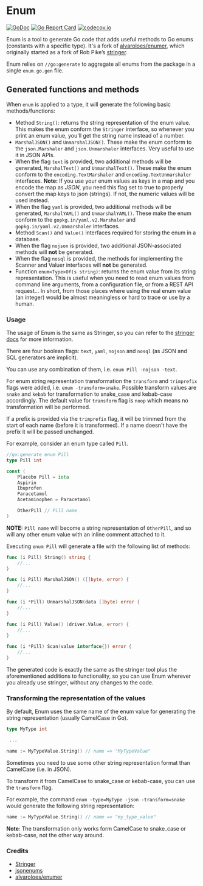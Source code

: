 # Enum
[![GoDoc](https://godoc.org/github.com/tucnak/enum?status.svg)](https://godoc.org/github.com/tucnak/enum)
[![Go Report Card](https://goreportcard.com/badge/github.com/tucnak/enum)](https://goreportcard.com/report/github.com/tucnak/enum)
[![codecov.io](https://codecov.io/gh/tucnak/enum/coverage.svg)](https://codecov.io/gh/tucnak/enum)

Enum is a tool to generate Go code that adds useful methods to Go enums (constants with a specific type).
It's a fork of [alvaroloes/enumer](https://github.com/alvaroloes/enumer), which originally started as a fork of Rob Pike’s [stringer](https://godoc.org/golang.org/x/tools/cmd/stringer).

Enum relies on `//go:generate` to aggregate all enums from the package in a single `enum.go.gen` file.

## Generated functions and methods
When `enum` is applied to a type, it will generate the following basic methods/functions: 
* Method `String()`: returns the string representation of the enum value. This makes the enum conform
the `Stringer` interface, so whenever you print an enum value, you'll get the string name instead of a number.
* `MarshalJSON()` and `UnmarshalJSON()`. These make the enum conform to the `json.Marshaler` and `json.Unmarshaler` interfaces.
Very useful to use it in JSON APIs.
* When the flag `text` is provided, two additional methods will be generated, `MarshalText()` and `UnmarshalText()`. These make
the enum conform to the `encoding.TextMarshaler` and `encoding.TextUnmarshaler` interfaces. 
**Note:** If you use your enum values as keys in a map and you encode the map as _JSON_, you need this flag set to true to properly
convert the map keys to json (strings). If not, the numeric values will be used instead.
* When the flag `yaml` is provided, two additional methods will be generated, `MarshalYAML()` and `UnmarshalYAML()`. These make
the enum conform to the `gopkg.in/yaml.v2.Marshaler` and `gopkg.in/yaml.v2.Unmarshaler` interfaces.
* Method `Scan()` and `Value()` interfaces required for storing the enum in a database.
* When the flag `nojson` is provided, two additional JSON-associated methods will **not** be generated. 
* When the flag `nosql` is provided, the methods for implementing the Scanner and Valuer interfaces will **not** be generated.
* Function `enum<Type>Of(s string)`: returns the enum value from its string representation. This is useful
when you need to read enum values from command line arguments, from a configuration file, or
from a REST API request... In short, from those places where using the real enum value (an integer) would
be almost meaningless or hard to trace or use by a human.

### Usage

The usage of Enum is the same as Stringer, so you can refer to the
[stringer docs](https://godoc.org/golang.org/x/tools/cmd/stringer) for more
information.

There are four boolean flags: `text`, `yaml`, `nojson` and `nosql` (as JSON and
SQL generators are implicit).

You can use any combination of them, i.e. `enum Pill -nojson -text`.

For enum string representation transformation the `transform` and `trimprefix`
flags were added, i.e. `enum -transform=snake`. Possible transform values are
`snake` and `kebab` for transformation to snake_case and kebab-case accordingly.
The default value for `transform` flag is `noop` which means no transformation
will be performed.

If a prefix is provided via the `trimprefix` flag, it will be trimmed from the
start of each name (before it is transformed). If a name doesn't have the prefix
it will be passed unchanged.

For example, consider an enum type called `Pill`.
```go
//go:generate enum Pill
type Pill int

const (
	Placebo Pill = iota
	Aspirin
	Ibuprofen
	Paracetamol
	Acetaminophen = Paracetamol

	OtherPill // Pill name
)
```

**NOTE:** `Pill name` will become a string representation of `OtherPill`, and so
will any other enum value with an inline comment attached to it.

Executing `enum Pill` will generate a file with the following list of methods:
```go
func (i Pill) String() string { 
	//...
}

func (i Pill) MarshalJSON() ([]byte, error) {
	//...
}

func (i *Pill) UnmarshalJSON(data []byte) error {
	//...
}

func (i Pill) Value() (driver.Value, error) {
	//...
}

func (i *Pill) Scan(value interface{}) error {
	//...
}
```

The generated code is exactly the same as the stringer tool plus the 
aforementioned additions to functionality, so you can use Enum wherever you
already use stringer, without any changes to the code.

### Transforming the representation of the values
By default, Enum uses the same name of the enum value for generating the
string representation (usually CamelCase in Go).

```go
type MyType int

 ...

name := MyTypeValue.String() // name => "MyTypeValue"
```

Sometimes you need to use some other string representation format than CamelCase
(i.e. in JSON).

To transform it from CamelCase to snake_case or kebab-case, you can use the
`transform` flag.

For example, the command `enum -type=MyType -json -transform=snake` would
generate the following string representation:

```go
name := MyTypeValue.String() // name => "my_type_value"
```
**Note**: The transformation only works form CamelCase to snake_case or
kebab-case, not the other way around.

### Credits
* [Stringer](https://godoc.org/golang.org/x/tools/cmd/stringer)
* [jsonenums](https://github.com/campoy/jsonenums)
* [alvaroloes/enumer](https://github.com/alvaroloes/enumer)
